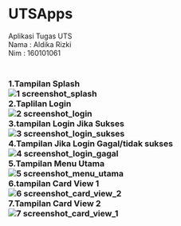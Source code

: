 # UTSApps
Aplikasi Tugas UTS</br>
Nama : Aldika Rizki</br>
Nim : 160101061<h3></br>
1.Tampilan Splash</br>
![1 screenshot_splash](https://user-images.githubusercontent.com/42840596/46497348-83d66f80-c844-11e8-9767-e01b0df8030c.png)</br>
2.Taplilan Login</br>
![2 screenshot_login](https://user-images.githubusercontent.com/42840596/46497349-846f0600-c844-11e8-95a8-87e069e98fde.png)</br>
3.tampilan Login Jika Sukses</br>
![3 screenshot_login_sukses](https://user-images.githubusercontent.com/42840596/46497350-846f0600-c844-11e8-9eb9-598966b1d23b.png)</br>
4.Tampilan Jika Login Gagal/tidak sukses</br>
![4 screenshot_login_gagal](https://user-images.githubusercontent.com/42840596/46497353-85079c80-c844-11e8-92a6-e09927ff75b7.png)</br>
5.Tampilan Menu Utama</br>
![5 screenshot_menu_utama](https://user-images.githubusercontent.com/42840596/46497356-85079c80-c844-11e8-991b-c671d97d6d1f.png)</br>
6.tampilan Card View 1</br>
![6 screenshot_card_view_2](https://user-images.githubusercontent.com/42840596/46497357-85a03300-c844-11e8-9e3e-9a5e7690103b.png)</br>
7.Tampilan Card View 2</br>
![7 screenshot_card_view_1](https://user-images.githubusercontent.com/42840596/46497358-85a03300-c844-11e8-9cf3-e40d0c98905f.png)


